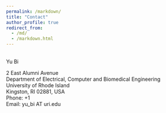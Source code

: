```yaml
---
permalink: /markdown/
title: "Contact"
author_profile: true
redirect_from: 
  - /md/
  - /markdown.html
---
```

<br>
Yu Bi <br>

2 East Alumni Avenue <br>
Department of Electrical, Computer and Biomedical Engineering <br>
University of Rhode Island <br>
Kingston, RI 02881, USA <br>
Phone: +1 <br>
Email: yu_bi AT uri.edu <br>

